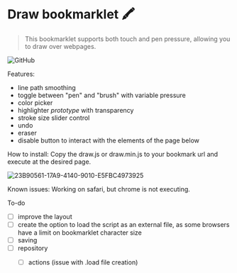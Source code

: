 # Draw bookmarklet :crayon:
> This bookmarklet supports both touch and pen pressure, allowing you to draw over webpages.
 
 
 ![GitHub](https://img.shields.io/github/license/henriquemor/draw-bookmarklet?color=lightgray&style=flat-square)
 
 
Features:
- line path smoothing
- toggle between "pen" and "brush" with variable pressure
- color picker
- highlighter _prototype_ with transparency
- stroke size slider control
- undo
- eraser
- disable button to interact with the elements of the page below

How to install:
Copy the draw.js or draw.min.js to your bookmark url and execute at the desired page.

![23B90561-17A9-4140-9010-E5FBC4973925](https://user-images.githubusercontent.com/8562380/232147750-10d129e6-208a-4a5d-b1bb-d85327498761.jpeg)

Known issues:
Working on safari, but chrome is not executing.

To-do
- [ ] improve the layout
- [ ] create the option to load the script as an external file, as some browsers have a limit on bookmarklet character size
- [ ] saving
- [ ] repository
  - [ ] actions (issue with .load file creation)

